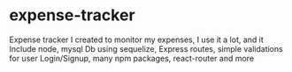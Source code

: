 # expense-tracker
Expense tracker I created to monitor my expenses, I use it a lot, and it Include node, mysql Db using sequelize, Express routes, simple validations for user Login/Signup, many npm packages, react-router and more
